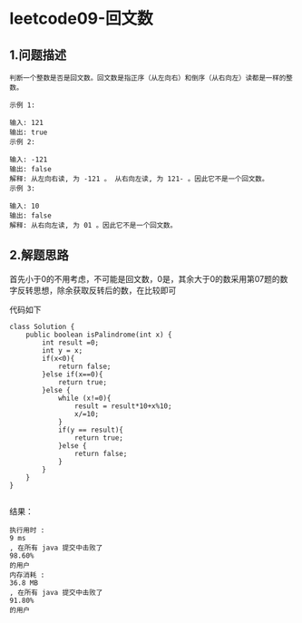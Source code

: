 # leetcode09-回文数

## 1.问题描述

```
判断一个整数是否是回文数。回文数是指正序（从左向右）和倒序（从右向左）读都是一样的整数。

示例 1:

输入: 121
输出: true
示例 2:

输入: -121
输出: false
解释: 从左向右读, 为 -121 。 从右向左读, 为 121- 。因此它不是一个回文数。
示例 3:

输入: 10
输出: false
解释: 从右向左读, 为 01 。因此它不是一个回文数。

```

## 2.解题思路

​	首先小于0的不用考虑，不可能是回文数，0是，其余大于0的数采用第07题的数字反转思想，除余获取反转后的数，在比较即可

代码如下

```
class Solution {
    public boolean isPalindrome(int x) {
        int result =0;
        int y = x;
        if(x<0){
            return false;
        }else if(x==0){
            return true;
        }else {
            while (x!=0){
                result = result*10+x%10;
                x/=10;
            }
            if(y == result){
                return true;
            }else {
                return false;
            }
        }
    }
}


```

结果：

```
执行用时 :
9 ms
, 在所有 java 提交中击败了
98.60%
的用户
内存消耗 :
36.8 MB
, 在所有 java 提交中击败了
91.80%
的用户
```



